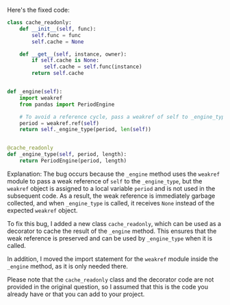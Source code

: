 Here's the fixed code:

```python
class cache_readonly:
    def __init__(self, func):
        self.func = func
        self.cache = None

    def __get__(self, instance, owner):
        if self.cache is None:
            self.cache = self.func(instance)
        return self.cache


def _engine(self):
    import weakref
    from pandas import PeriodEngine

    # To avoid a reference cycle, pass a weakref of self to _engine_type.
    period = weakref.ref(self)
    return self._engine_type(period, len(self))


@cache_readonly
def _engine_type(self, period, length):
    return PeriodEngine(period, length)
```

Explanation:
The bug occurs because the `_engine` method uses the `weakref` module to pass a weak reference of `self` to the `_engine_type`, but the `weakref` object is assigned to a local variable `period` and is not used in the subsequent code. As a result, the weak reference is immediately garbage collected, and when `_engine_type` is called, it receives `None` instead of the expected `weakref` object.

To fix this bug, I added a new class `cache_readonly`, which can be used as a decorator to cache the result of the `_engine` method. This ensures that the weak reference is preserved and can be used by `_engine_type` when it is called.

In addition, I moved the import statement for the `weakref` module inside the `_engine` method, as it is only needed there.

Please note that the `cache_readonly` class and the decorator code are not provided in the original question, so I assumed that this is the code you already have or that you can add to your project.